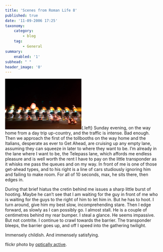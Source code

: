 ```yaml
---
title: 'Scenes from Roman Life 8'
published: true
date: '11-09-2006 17:25'
taxonomy:
    category:
        - blog
    tag:
        - General
summary:
    enabled: '1'
subhead: " "
header_image: '0'
---
```


![Blurry photo of traffic jam by night](107174121_6ad1b0e9ca.jpg){.left} Sunday evening, on the way home from a day trip up-country, and the traffic is intense. Bad enough. Then we approach the first of the tollbooths on the way home and the Italians, desperate as ever to Get Ahead, are cruising up any empty lane, assuming they can squeeze in later to where they want to be. I’m already in the lane where I want to be, the Telepass lane, which affords me endless pleasure and is well worth the rent I have to pay on the little transponder as it whisks me pass the queues and on my way. In front of me is one of those get-ahead types, and to his right is a line of cars studiously ignoring him and failing to make room. For all of 10 seconds, max, he sits there, then edges in.

During that brief hiatus the cretin behind me issues a sharp little burst of hooting. Maybe he can’t see that I am waiting for the guy in front of me who is waiting for the guys to the right of him to let him in. But he has to hoot. I turn around, give him my best slow, incomprehending stare. Then I edge forward, as slowly as I can possibly go. I almost stall. He is a couple of centimetres behind my rear bumper. I steal a glance. He seems impassive.  But not contrite. I continue to crawl towards the barrier. The transponder bleeps, the barrier goes up, and off I speed into the gathering twilight.

Immensely childish. And immensely satisfying.

flickr photo by [optically active](http://flickr.com/photos/opticallyactive/).
